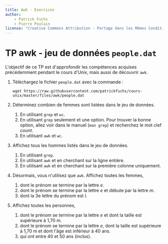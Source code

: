 ```yaml
---
title: Awk - Exercices
author:
    - Patrick Fuchs
    - Pierre Poulain
license: "Creative Commons Attribution - Partage dans les Mêmes Conditions 4.0"
---
```


# TP awk - jeu de données `people.dat`

L'objectif de ce TP est d'approfondir les compétences acquises précédemment pendant le cours d'Unix, mais aussi de découvrir `awk`.

1. Téléchargez le fichier `people.dat` avec la commande :
    ```
    wget https://raw.githubusercontent.com/patrickfuchs/cours-unix/master/files/awk/people.dat
    ```

2. Déterminez combien de femmes sont listées dans le jeu de données.
    1. En utilisant `grep` et `wc`.
    1. En utilisant `grep` seulement et une option. Pour trouver la bonne option, allez voir dans le manuel (`man grep`) et recherchez le mot clef *count*.
    1. En utilisant `awk` et `wc`.

3. Affichez tous les hommes listés dans le jeu de données.
    1. En utilisant `grep`.
    1. En utilisant `awk` et en cherchant sur la ligne entière.
    1. En utilisant `awk` et en cherchant sur la première colonne uniquement.

4. Désormais, vous n'utilisez que `awk`. Affichez toutes les femmes,
    1. dont le prénom se termine par la lettre *e*.
    1. dont le prénom se termine par la lettre *e* et débute par la lettre *m*.
    1. dont la 3e lettre du prénom est *l*.

5. Affichez toutes les personnes,
    1. dont le prénom se termine par la lettre *e* et dont la taille est supérieure à 1,70 m.
    1. dont le prénom se termine par la lettre *e*, dont la taille est supérieure à 1,70 m et dont l'âge est inférieur à 40 ans.
    1. qui ont entre 40 et 50 ans (inclus).
